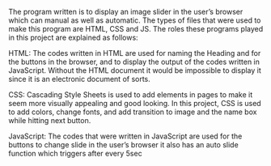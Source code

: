 The program written is to display an image slider in the user’s browser which can manual as well as automatic. The types of files that were used to make this program are HTML, CSS and JS. The roles these programs played in this project are explained as follows:

HTML: The codes written in HTML are used for naming the Heading and for the buttons in the browser, and to display the output of the codes written in JavaScript. Without the HTML document it would be impossible to display it since it is an electronic document of sorts.

CSS: Cascading Style Sheets is used to add elements in pages to make it seem more visually appealing and good looking. In this project, CSS is used to add colors, change fonts, and add transition to image and the name box while hitting next button.

JavaScript: The codes that were written in JavaScript are used for the buttons to change slide in the user’s browser it also has an auto slide function which triggers after every 5sec
